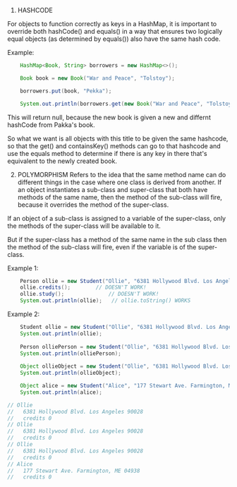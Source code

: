 1. HASHCODE

For objects to function correctly as keys in a HashMap, it is important to override both hashCode() and equals() in a way that ensures two logically equal objects (as determined by equals()) also have the same hash code. 

Example: 

```java
    HashMap<Book, String> borrowers = new HashMap<>();

    Book book = new Book("War and Peace", "Tolstoy");

    borrowers.put(book, "Pekka");

    System.out.println(borrowers.get(new Book("War and Peace", "Tolstoy")));
```

This will return null, because the new book is given a new and differnt hashCode from Pakka's book.

So what we want is all objects with this title to be given the same hashcode, so that the get() and containsKey() methods can go to that hashcode and use the equals method to determine if there is any key in there that's equivalent to the newly created book. 

2. POLYMORPHISM
Refers to the idea that the same method name can do different things in the case where one class is derived from another. 
If an object instantiates a sub-class and super-class that both have methods of the same name, then the method of the sub-class will fire, because it overrides the method of the super-class.

If an object of a sub-class is assigned to a variable of the super-class, only the methods of the super-class will be available to it. 

But if the super-class has a method of the same name in the sub class then the method of the sub-class will fire, even if the variable is of the super-class.

Example 1:
```java
    Person ollie = new Student("Ollie", "6381 Hollywood Blvd. Los Angeles 90028");
    ollie.credits();        // DOESN'T WORK!
    ollie.study();              // DOESN'T WORK!
    System.out.println(ollie);   // ollie.toString() WORKS
```

Example 2:
```java
    Student ollie = new Student("Ollie", "6381 Hollywood Blvd. Los Angeles 90028");
    System.out.println(ollie);
    
    Person olliePerson = new Student("Ollie", "6381 Hollywood Blvd. Los Angeles 90028");
    System.out.println(olliePerson);
    
    Object ollieObject = new Student("Ollie", "6381 Hollywood Blvd. Los Angeles 90028");
    System.out.println(ollieObject);

    Object alice = new Student("Alice", "177 Stewart Ave. Farmington, ME 04938");
    System.out.println(alice);

// Ollie
//   6381 Hollywood Blvd. Los Angeles 90028
//   credits 0
// Ollie
//   6381 Hollywood Blvd. Los Angeles 90028
//   credits 0
// Ollie
//   6381 Hollywood Blvd. Los Angeles 90028
//   credits 0
// Alice
//   177 Stewart Ave. Farmington, ME 04938
//   credits 0
```